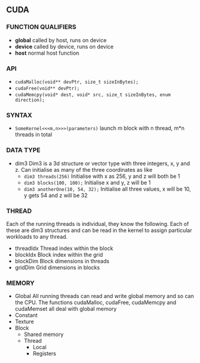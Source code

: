 CUDA
---

### FUNCTION QUALIFIERS

- __global__ called by host, runs on device
- __device__ called by device, runs on device
- __host__ normal host function

### API

- `cudaMalloc(void** devPtr, size_t sizeInBytes);`
- `cudaFree(void** devPtr);`
- `cudaMemcpy(void* dest, void* src, size_t sizeInBytes, enum direction);`

### SYNTAX

- `SomeKernel<<<m,n>>>(parameters)` launch m block with n thread, m*n threads in total

### DATA TYPE

- dim3 Dim3 is a 3d structure or vector type with three integers, x, y and z. Can initialise as many of the three coordinates as like
  - `dim3 threads(256)` Initialise with x as 256, y and z will both be 1
  - `dim3 blocks(100, 100);` Initialise x and y, z will be 1
  - `dim3 anotherOne(10, 54, 32);` Initialise all three values, x will be 10, y gets 54 and z will be 32

### THREAD

Each of the running threads is individual, they know the following.
Each of these are dim3 structures and can be read in the kernel to assign particular workloads to any thread.

- threadIdx Thread index within the block
- blockIdx Block index within the grid
- blockDim Block dimensions in threads
- gridDim Grid dimensions in blocks

### MEMORY

- Global All running threads can read and write global memory and so can the CPU. The functions cudaMalloc, cudaFree, cudaMemcpy and cudaMemset all deal with global memory
- Constant
- Texture
- Block
  - Shared memory
  - Thread
    - Local
    - Registers